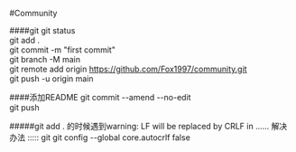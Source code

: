 #Community

####git 
git status  
git add .  
git commit -m "first commit"  
git branch -M main  
git remote add origin https://github.com/Fox1997/community.git  
git push -u origin main  

####添加README
git commit --amend --no-edit  
git push  

#####git add . 的时候遇到warning: LF will be replaced by CRLF in ...... 解决办法  :::::
git git config --global core.autocrlf false
